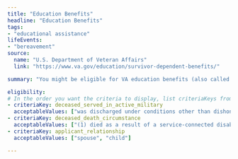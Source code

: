 ```yaml
---
title: "Education Benefits"
headline: "Education Benefits"
tags: 
- "educational assistance"
lifeEvents: 
- "bereavement"
source:
  name: "U.S. Department of Veteran Affairs"
  link: "https://www.va.gov/education/survivor-dependent-benefits/"

summary: "You might be eligible for VA education benefits (also called Chapter 35 benefits) or job training through a GI Bill program."

eligibility:
# In the order you want the criteria to display, list criteriaKeys from the csv here, each followed by a comma-separated list of which values indicate eligibility for that criteria. Wrap individual values in quotes if they have inner commas.
- criteriaKey: deceased_served_in_active_military
  acceptableValues: ["was discharged under conditions other than dishonorable", "died while on active duty"]
- criteriaKey: deceased_death_circumstance
  acceptableValues: ["(1) died as a result of a service-connected disability", "(2) died while receiving or traveling to receive VA care", "(3) died while eligible, pending to receive or receiving VA compensation / pension"]
- criteriaKey: applicant_relationship
  acceptableValues: ["spouse", "child"]

---
```

